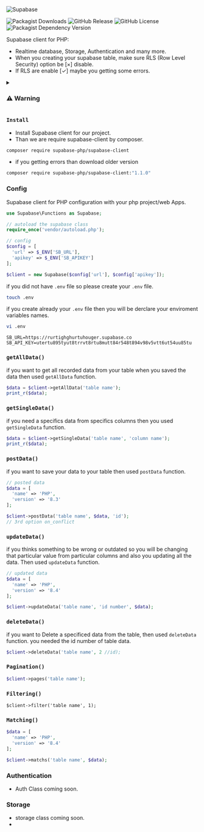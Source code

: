 ![Supabase](https://getlogo.net/wp-content/uploads/2020/11/supabase-logo-vector.png)


![Packagist Downloads](https://img.shields.io/packagist/dt/supabase-php/supabase-client?style=for-the-badge&logo=composer)
![GitHub Release](https://img.shields.io/github/v/release/Ashishkumbhar01/supabase-php?style=for-the-badge)
![GitHub License](https://img.shields.io/github/license/Ashishkumbhar01/supabase-php?style=for-the-badge)
![Packagist Dependency Version](https://img.shields.io/packagist/dependency-v/supabase-php/supabase-client/php?style=for-the-badge)



Supabase  client for PHP:
- Realtime database, Storage, Authentication and many more.
- When you creating your supabase table, make sure RLS (Row Level Security) option be [×] disable.
- If RLS are enable [✓] maybe you getting some errors.


<details>
<summary><h3>  ⚠️ Warning  </h3>
</summary>
<p><b><i>
if you push the code to production while Row-Level Security (RLS) is disabled, 
it can pose a security threat to your application. To secure your app, please enable Row-Level Security. 
Otherwise, write an Object-Oriented PDO connection with PostgreSQL. 
</i>
</b>
</p>

### Env config code:
 ```env
HOST=aws-o-ap-south-pool.supabase.com
PORT=6543
USERNAME=postgres.grufgrcytvrh
PASSWORD=[Your Password]
DATABASE=postgres
```
</details>



### `Install`
* Install Supabase client for our project.
* Than we are require supabase-client by composer.

```bash
composer require supabase-php/supabase-client
```
- if you getting errors than download older version
```bash
composer require supabase-php/supabase-client:"1.1.0"
```

### Config
Supabase client for PHP configuration with your php project/web Apps.

```php
use Supabase\Functions as Supabase;

// autoload the supabase class
require_once('vendor/autoload.php');

// config
$config = [
  'url' => $_ENV['SB_URL'],
  'apikey' => $_ENV['SB_APIKEY']
];

$client = new Supabase($config['url'], $config['apikey']);
```
if you did not have `.env` file so please create your `.env` file.

```bash
touch .env
```

if you create already your `.env` file then you will be derclare your enviroment variables names.

```bash
vi .env
```

```env
SB_URL=https://rurtighghurtuhouger.supabase.co
SB_API_KEY=utertu895tyut8trrvt8rtu8mutt84r548t894v98v5vtt6ut54uu85tu
```

### `getAllData()`
if you want to get all recorded data from your table when you saved the data then used `getAllData` function.

```php
$data = $client->getAllData('table name');
print_r($data);
```

### `getSingleData()`
if you need a specifics data from specifics columns then you used `getSingleData` function.

```php
$data = $client->getSingleData('table name', 'column name');
print_r($data);
```

### `postData()`
if you want to save your data to your table then used `postData` function.

```php
// posted data
$data = [
  'name' => 'PHP',
  'version' => '8.3'
];

$client->postData('table name', $data, 'id');
// 3rd option on_conflict
```

### `updateData()`
if you thinks something to be wrong or outdated so you will be changing that particular value from particular columns and also you updating all the data.
Then used `updateData` function.

```php
// updated data
$data = [
  'name' => 'PHP',
  'version' => '8.4'
];

$client->updateData('table name', 'id number', $data);
```

### `deleteData()`
if you want to Delete a specificed data from the table, then used `deleteData` function.
you needed the id number of table data.

```php
$client->deleteData('table name', 2 //id);
```

### `Pagination()`

```php
$client->pages('table name');
```

### `Filtering()`

```
$client->filter('table name', 1);
```

### `Matching()`

```php
$data = [
  'name' => 'PHP',
  'version' => '8.4'
];

$client->matchs('table name', $data);
```

### Authentication
* Auth Class coming soon.


### Storage
* storage class coming soon.
* 















